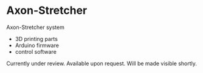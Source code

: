 # Axon-Stretcher

Axon-Stretcher system
- 3D printing parts
- Arduino firmware
- control software

Currently under review. Available upon request.
Will be made visible shortly.
